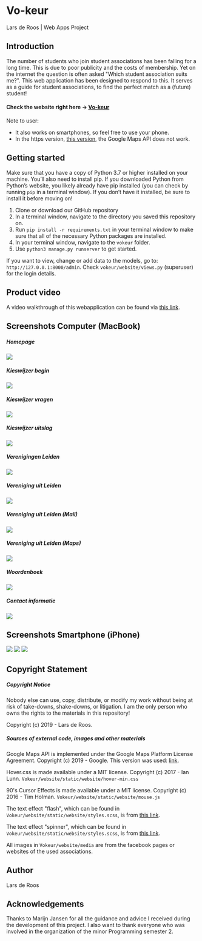# Vo-keur 

Lars de Roos | Web Apps Project

## Introduction
The number of students who join student associations has been falling for a long time. This is due to poor publicity and the costs of membership. Yet on the internet the question is often asked "Which student association suits me?". This web application has been designed to respond to this. It serves as a guide for student associations, to find the perfect match as a (future) student!

#### Check the website right here -> [Vo-keur](http://vokeur.herokuapp.com)
Note to user: 
- It also works on smartphones, so feel free to use your phone. 
- In the https version, [this version](https://vokeur.herokuapp.com), the Google Maps API does not work.

## Getting started 
Make sure that you have a copy of Python 3.7 or higher installed on your machine. You’ll also need to install pip. If you downloaded Python from Python’s website, you likely already have pip installed (you can check by running `pip` in a terminal window). If you don’t have it installed, be sure to install it before moving on!

1. Clone or download our GitHub repository
2. In a terminal window, navigate to the directory you saved this repository on.
3. Run `pip install -r requirements.txt` in your terminal window to make sure that all of the necessary Python packages are installed. 
4. In your terminal window, navigate to the `vokeur` folder.
5. Use `python3 manage.py runserver` to get started. 

If you want to view, change or add data to the models, go to: `http://127.0.0.1:8000/admin`.
Check `vokeur/website/views.py` (superuser) for the login details.

## Product video
A video walkthrough of this webapplication can be found via [this link]().

## Screenshots Computer (MacBook)
##### Homepage
![](doc/e1.png)
##### Kieswijzer begin
![](doc/e2.png)
##### Kieswijzer vragen
![](doc/e3.png)
##### Kieswijzer uitslag
![](doc/e4.png)
##### Verenigingen Leiden
![](doc/e5.png)
##### Vereniging uit Leiden
![](doc/e6.png)
##### Vereniging uit Leiden (Mail)
![](doc/e7.png)
##### Vereniging uit Leiden (Maps)
![](doc/e8.png)
##### Woordenboek
![](doc/e9.png)
##### Contact informatie
![](doc/e10.png)

## Screenshots Smartphone (iPhone)
![](doc/iphone1.PNG)
![](doc/iphone2.PNG)
![](doc/iphone3.PNG)

## Copyright Statement

##### Copyright Notice
Nobody else can use, copy, distribute, or modify my work without being at risk of take-downs, shake-downs, or litigation.
I am the only person who owns the rights to the materials in this repository! 

Copyright (c) 2019 - Lars de Roos.

##### Sources of external code, images and other materials 
Google Maps API is implemented under the Google Maps Platform License Agreement. Copyright (c) 2019 - Google.
This version was used: [link](https://developers.google.com/maps/documentation/javascript/adding-a-google-map?hl=nl).

Hover.css is made available under a MIT license. Copyright (c) 2017 - Ian Lunn.
`Vokeur/website/static/website/hover-min.css`

90's Cursor Effects is made available under a MIT license. Copyright (c) 2016 - Tim Holman.
`Vokeur/website/static/website/mouse.js`

The text effect "flash", which can be found in `Vokeur/website/static/website/styles.scss`, is from [this link](https://codepen.io/FrankieDoodie/pen/dgVGad).

The text effect "spinner", which can be found in `Vokeur/website/static/website/styles.scss`, is from [this link](https://canary---yellow.com). 

All images in `Vokeur/website/media` are from the facebook pages or websites of the used associations.

## Author
Lars de Roos

## Acknowledgements
Thanks to Marijn Jansen for all the guidance and advice I received during the development of this project. I also want to thank everyone who was involved in the organization of the minor Programming semester 2.
